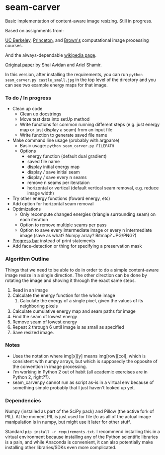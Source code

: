 # seam-carver

Basic implementation of content-aware image resizing. Still in progress. 

Based on assignments from:

[UC Berkeley](https://inst.eecs.berkeley.edu/~cs194-26/fa14/hw/proj4-seamcarving/index.html), [Princeton](http://www.cs.princeton.edu/courses/archive/spring14/cos226/assignments/seamCarving.html), and [Brown's](http://cs.brown.edu/courses/cs129/results/proj3/taox/) computational image processing courses.

And the always-dependable [wikipedia page](https://en.wikipedia.org/wiki/Seam_carving).

[Original paper](https://inst.eecs.berkeley.edu/~cs194-26/fa14/hw/proj4-seamcarving/imret.pdf) by Shai Avidan and Ariel Shamir.

In this version, after installing the requirements, you can run `python seam_carver.py castle_small.jpg` in the top level of the directory and you can see two example energy maps for that image.

### To do / In progress

* Clean up code
	* Clean up docstrings
	* Move test data into setUp method
	* Write functions for common running different steps (e.g. just energy map or just display a seam) from an input file
	* Write function to generate saved file name
* Make command line usage (probably with argparse)
	* Basic usage: `python seam_carver.py FILEPATH`
	* Options
		* energy function (default dual gradient)
		* saved file name
		* display initial energy map
		* display / save initial seam
		* display / save every n seams
		* remove n seams per iterataion
		* horizontal or vertical (default vertical seam removal, e.g. reduce image width)
* Try other energy functions (foward energy, etc)
* Add option for horizontal seam removal
* Optimizations
	* Only recompute changed energies (triangle surrounding seam) on each iteration
	* Option to remove multiple seams per pass
	* Option to save every intermediate image or every n intermediate image (save as what? Numpy array? Bitmap? JPG/PNG?)
* [Progress bar](https://github.com/tqdm/tqdm) instead of print statements
* Add face-detection or thing for specifying a preservation mask

### Algorithm Outline

Things that we need to be able to do in order to do a simple content-aware image resize in a single direction. The other direction can be done by rotating the image and shoving it through the exact same steps. 

1. Read in an image
2. Calculate the energy function for the whole image
	1. Calculate the energy of a single pixel, given the values of its neighboring pixels
4. Calculate cumulative energy map and seam paths for image
5. Find the seam of lowest energy
6. Remove seam of lowest energy
7. Repeat 2 through 6 until image is as small as specified
8. Save resized image.

### Notes

* Uses the notation where img[x][y] means img[row][col], which is consistent with numpy arrays, but which is supposedly the opposite of the convention in image processing.
* I'm working in Python 2 out of habit (all academic exercises are in Python 2, right??).
* seam_carver.py cannot run as script as-is in a virtual env because of something simple probably that I just haven't looked up yet.


### Dependencies

Numpy (installed as part of the SciPy pack) and Pillow (the active fork of PIL). At the moment PIL is just used for file i/o as all of the actual image manipulation is in numpy, but might use it later for other stuff.

Standard `pip install -r requirements.txt`. I recommend installing this in a virtual environment because installing any of the Python scientific libraries is a pain, and while Anaconda is convenient, it can also potentially make installing other libraries/SDKs even more complicated. 
